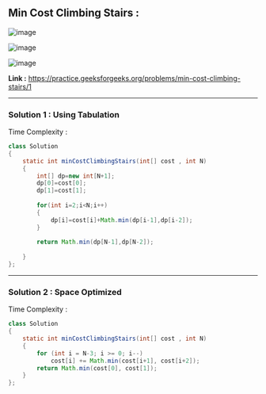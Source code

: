 ## Min Cost Climbing Stairs :

![image](https://user-images.githubusercontent.com/23376002/167253834-c0bf3a6e-7e1b-4c91-853d-df87ffe56eff.png)

![image](https://user-images.githubusercontent.com/23376002/167253958-60909886-4a57-4606-8630-1732207659f6.png)

![image](https://user-images.githubusercontent.com/23376002/167253968-0ccfdd64-fa5a-4206-9e25-df7cd780ed3e.png)


**Link :** https://practice.geeksforgeeks.org/problems/min-cost-climbing-stairs/1


--------------------------------------------------------------------------------------------------------------------------------------------------


### Solution 1 : Using Tabulation 

Time Complexity :


```java
class Solution 
{
    static int minCostClimbingStairs(int[] cost , int N) 
    {
        int[] dp=new int[N+1];
        dp[0]=cost[0];
        dp[1]=cost[1];
        
        for(int i=2;i<N;i++)
        {
            dp[i]=cost[i]+Math.min(dp[i-1],dp[i-2]);
        }
        
        return Math.min(dp[N-1],dp[N-2]);
        
    }
};
```


--------------------------------------------------------------------------------------------------------------------------------------------------


### Solution 2 : Space Optimized 

Time Complexity :


```java
class Solution 
{
    static int minCostClimbingStairs(int[] cost , int N) 
    {
        for (int i = N-3; i >= 0; i--)
            cost[i] += Math.min(cost[i+1], cost[i+2]);
        return Math.min(cost[0], cost[1]);
    }
};
```


